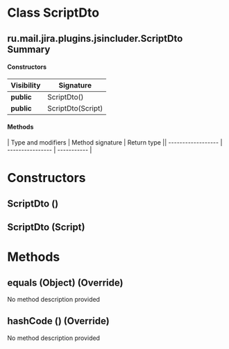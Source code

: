Class ScriptDto
===============
ru.mail.jira.plugins.jsincluder.ScriptDto
Summary
-------
#### Constructors
| Visibility | Signature         |
| ---------- | ----------------- |
| **public** | ScriptDto()       |
| **public** | ScriptDto(Script) |
#### Methods
| Type and modifiers | Method signature | Return type || ------------------ | ---------------- | ----------- |


Constructors
============
ScriptDto ()
------------

ScriptDto (Script)
------------------


Methods
=======
equals (Object) **(Override)**
------------------------------
No method description provided

hashCode () **(Override)**
--------------------------
No method description provided


